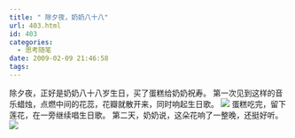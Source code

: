 ```yaml
---
title: " 除夕夜，奶奶八十八"
url: 403.html
id: 403
categories:
  - 思考随笔
date: 2009-02-09 21:46:58
tags:
---
```


除夕夜，正好是奶奶八十八岁生日，买了蛋糕给奶奶祝寿。 第一次见到这样的音乐蜡烛，点燃中间的花蕊，花瓣就散开来，同时响起生日歌。 ![](../../../images/2009/02/dscn0637.jpg) 蛋糕吃完，留下莲花，在一旁继续唱生日歌。 第二天，奶奶说，这朵花响了一整晚，还挺好听。 ![](../../../images/2009/02/dscn0644.jpg)